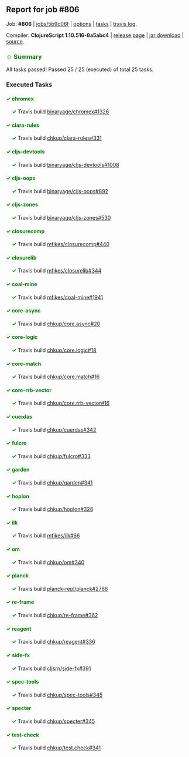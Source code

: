 ## Report for job #806

Job: **#806** | [jobs/5b9c06f](https://github.com/cljs-oss/canary/commit/5b9c06f1023418a714c9377fc3ba3c33f2c57a50) | [options](options.edn) | [tasks](tasks.edn) | [travis log](https://travis-ci.org/cljs-oss/canary/builds/489910450).

Compiler: **ClojureScript 1.10.516-8a5abc4** | [release page](https://github.com/cljs-oss/canary/releases/tag/r1.10.516-8a5abc4) | [jar download](https://github.com/cljs-oss/canary/releases/download/r1.10.516-8a5abc4/clojurescript-1.10.516-8a5abc4.jar) | [source](https://github.com/clojure/clojurescript/commit/8a5abc4e02c72d000204674f38c6665c786302a4).

### <b style='color:green'>☺ Summary</b>

All tasks passed! Passed 25 / 25 (executed) of total 25 tasks.

### Executed Tasks

#### <b style='color:green'>&#x2713; chromex</b>
&nbsp;&nbsp;&nbsp;&nbsp;<b style='color:green'>&#x2713;</b> Travis build [binaryage/chromex#1326](https://travis-ci.org/binaryage/chromex/builds/489911277)<br>

#### <b style='color:green'>&#x2713; clara-rules</b>
&nbsp;&nbsp;&nbsp;&nbsp;<b style='color:green'>&#x2713;</b> Travis build [chkup/clara-rules#331](https://travis-ci.org/chkup/clara-rules/builds/489911279)<br>

#### <b style='color:green'>&#x2713; cljs-devtools</b>
&nbsp;&nbsp;&nbsp;&nbsp;<b style='color:green'>&#x2713;</b> Travis build [binaryage/cljs-devtools#1008](https://travis-ci.org/binaryage/cljs-devtools/builds/489911281)<br>

#### <b style='color:green'>&#x2713; cljs-oops</b>
&nbsp;&nbsp;&nbsp;&nbsp;<b style='color:green'>&#x2713;</b> Travis build [binaryage/cljs-oops#892](https://travis-ci.org/binaryage/cljs-oops/builds/489911287)<br>

#### <b style='color:green'>&#x2713; cljs-zones</b>
&nbsp;&nbsp;&nbsp;&nbsp;<b style='color:green'>&#x2713;</b> Travis build [binaryage/cljs-zones#530](https://travis-ci.org/binaryage/cljs-zones/builds/489911289)<br>

#### <b style='color:green'>&#x2713; closurecomp</b>
&nbsp;&nbsp;&nbsp;&nbsp;<b style='color:green'>&#x2713;</b> Travis build [mfikes/closurecomp#440](https://travis-ci.org/mfikes/closurecomp/builds/489911313)<br>

#### <b style='color:green'>&#x2713; closurelib</b>
&nbsp;&nbsp;&nbsp;&nbsp;<b style='color:green'>&#x2713;</b> Travis build [mfikes/closurelib#344](https://travis-ci.org/mfikes/closurelib/builds/489911325)<br>

#### <b style='color:green'>&#x2713; coal-mine</b>
&nbsp;&nbsp;&nbsp;&nbsp;<b style='color:green'>&#x2713;</b> Travis build [mfikes/coal-mine#1941](https://travis-ci.org/mfikes/coal-mine/builds/489911329)<br>

#### <b style='color:green'>&#x2713; core-async</b>
&nbsp;&nbsp;&nbsp;&nbsp;<b style='color:green'>&#x2713;</b> Travis build [chkup/core.async#20](https://travis-ci.org/chkup/core.async/builds/489911345)<br>

#### <b style='color:green'>&#x2713; core-logic</b>
&nbsp;&nbsp;&nbsp;&nbsp;<b style='color:green'>&#x2713;</b> Travis build [chkup/core.logic#18](https://travis-ci.org/chkup/core.logic/builds/489911341)<br>

#### <b style='color:green'>&#x2713; core-match</b>
&nbsp;&nbsp;&nbsp;&nbsp;<b style='color:green'>&#x2713;</b> Travis build [chkup/core.match#16](https://travis-ci.org/chkup/core.match/builds/489911347)<br>

#### <b style='color:green'>&#x2713; core-rrb-vector</b>
&nbsp;&nbsp;&nbsp;&nbsp;<b style='color:green'>&#x2713;</b> Travis build [chkup/core.rrb-vector#16](https://travis-ci.org/chkup/core.rrb-vector/builds/489911349)<br>

#### <b style='color:green'>&#x2713; cuerdas</b>
&nbsp;&nbsp;&nbsp;&nbsp;<b style='color:green'>&#x2713;</b> Travis build [chkup/cuerdas#342](https://travis-ci.org/chkup/cuerdas/builds/489911361)<br>

#### <b style='color:green'>&#x2713; fulcro</b>
&nbsp;&nbsp;&nbsp;&nbsp;<b style='color:green'>&#x2713;</b> Travis build [chkup/fulcro#333](https://travis-ci.org/chkup/fulcro/builds/489911395)<br>

#### <b style='color:green'>&#x2713; garden</b>
&nbsp;&nbsp;&nbsp;&nbsp;<b style='color:green'>&#x2713;</b> Travis build [chkup/garden#341](https://travis-ci.org/chkup/garden/builds/489911414)<br>

#### <b style='color:green'>&#x2713; hoplon</b>
&nbsp;&nbsp;&nbsp;&nbsp;<b style='color:green'>&#x2713;</b> Travis build [chkup/hoplon#328](https://travis-ci.org/chkup/hoplon/builds/489911369)<br>

#### <b style='color:green'>&#x2713; ilk</b>
&nbsp;&nbsp;&nbsp;&nbsp;<b style='color:green'>&#x2713;</b> Travis build [mfikes/ilk#66](https://travis-ci.org/mfikes/ilk/builds/489911371)<br>

#### <b style='color:green'>&#x2713; om</b>
&nbsp;&nbsp;&nbsp;&nbsp;<b style='color:green'>&#x2713;</b> Travis build [chkup/om#340](https://travis-ci.org/chkup/om/builds/489911381)<br>

#### <b style='color:green'>&#x2713; planck</b>
&nbsp;&nbsp;&nbsp;&nbsp;<b style='color:green'>&#x2713;</b> Travis build [planck-repl/planck#2766](https://travis-ci.org/planck-repl/planck/builds/489911455)<br>

#### <b style='color:green'>&#x2713; re-frame</b>
&nbsp;&nbsp;&nbsp;&nbsp;<b style='color:green'>&#x2713;</b> Travis build [chkup/re-frame#362](https://travis-ci.org/chkup/re-frame/builds/489911448)<br>

#### <b style='color:green'>&#x2713; reagent</b>
&nbsp;&nbsp;&nbsp;&nbsp;<b style='color:green'>&#x2713;</b> Travis build [chkup/reagent#336](https://travis-ci.org/chkup/reagent/builds/489911440)<br>

#### <b style='color:green'>&#x2713; side-fx</b>
&nbsp;&nbsp;&nbsp;&nbsp;<b style='color:green'>&#x2713;</b> Travis build [cljsrn/side-fx#391](https://travis-ci.org/cljsrn/side-fx/builds/489911406)<br>

#### <b style='color:green'>&#x2713; spec-tools</b>
&nbsp;&nbsp;&nbsp;&nbsp;<b style='color:green'>&#x2713;</b> Travis build [chkup/spec-tools#345](https://travis-ci.org/chkup/spec-tools/builds/489911435)<br>

#### <b style='color:green'>&#x2713; specter</b>
&nbsp;&nbsp;&nbsp;&nbsp;<b style='color:green'>&#x2713;</b> Travis build [chkup/specter#345](https://travis-ci.org/chkup/specter/builds/489911404)<br>

#### <b style='color:green'>&#x2713; test-check</b>
&nbsp;&nbsp;&nbsp;&nbsp;<b style='color:green'>&#x2713;</b> Travis build [chkup/test.check#341](https://travis-ci.org/chkup/test.check/builds/489911416)<br>
